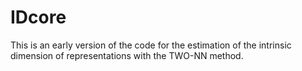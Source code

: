 # IDcore


This is an early version of the code for the estimation of the intrinsic dimension of
representations with the TWO-NN method.
